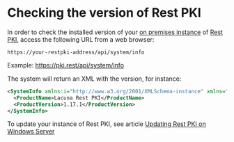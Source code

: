 ﻿# Checking the version of Rest PKI

In order to check the installed version of your [on premises instance](index.md) of [Rest PKI](../index.md),
access the following URL from a web browser:

```
https://your-restpki-address/api/system/info
```

Example: https://pki.rest/api/system/info

The system will return an XML with the version, for instance:

```xml
<SystemInfo xmlns:i="http://www.w3.org/2001/XMLSchema-instance" xmlns="http://schemas.datacontract.org/2004/07/Lacuna.RestPki.Api.System">
  <ProductName>Lacuna Rest PKI</ProductName>
  <ProductVersion>1.17.1</ProductVersion>
</SystemInfo>
```

To update your instance of Rest PKI, see article [Updating Rest PKI on Windows Server](windows-setup/update.md)

